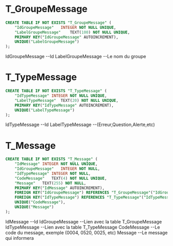 # T_GroupeMessage
```sql
CREATE TABLE IF NOT EXISTS "T_GroupeMessage" (
	"IdGroupeMessage"	INTEGER NOT NULL UNIQUE,
	"LabelGroupeMessage"	TEXT(100) NOT NULL UNIQUE,
	PRIMARY KEY("IdGroupeMessage" AUTOINCREMENT),
	UNIQUE("LabelGroupeMessage")
);
```
IdGroupeMessage --Id
LabelGroupeMessage --Le nom du groupe

# T_TypeMessage
```sql
CREATE TABLE IF NOT EXISTS "T_TypeMessage" (
	"IdTypeMessage"	INTEGER NOT NULL UNIQUE,
	"LabelTypeMessage"	TEXT(20) NOT NULL UNIQUE,
	PRIMARY KEY("IdTypeMessage" AUTOINCREMENT),
	UNIQUE("LabelTypeMessage")
);
```
IdTypeMessage --Id
LabelTypeMessage --(Erreur,Question,Alerte,etc)

# T_Message
```sql
CREATE TABLE IF NOT EXISTS "T_Message" (
	"IdMessage"	INTEGER NOT NULL UNIQUE,
	"IdGroupeMessage"	INTEGER NOT NULL,
	"IdTypeMessage"	INTEGER NOT NULL,
	"CodeMessage"	TEXT(4) NOT NULL UNIQUE,
	"Message"	TEXT(255) NOT NULL,
	PRIMARY KEY("IdMessage" AUTOINCREMENT),
	FOREIGN KEY("IdGroupeMessage") REFERENCES "T_GroupeMessage"("IdGroupeMessage"),
	FOREIGN KEY("IdTypeMessage") REFERENCES "T_TypeMessage"("IdTypeMessage"),
	UNIQUE("CodeMessage"),
	UNIQUE("Message")
);
```
IdMessage --Id
IdGroupeMessage --Lien avec la table T_GroupeMessage
IdTypeMessage --Lien avec la table T_TypeMessage
CodeMessage --Le code du message, exemple (0004, 0520, 0025, etc)
Message --Le message qui informera